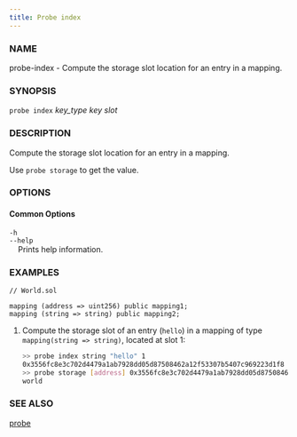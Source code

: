 ```yaml
---
title: Probe index
---
```


### NAME

probe-index - Compute the storage slot location for an entry in a mapping.

### SYNOPSIS

`probe index` _key_type_ _key_ _slot_

### DESCRIPTION

Compute the storage slot location for an entry in a mapping.

Use `probe storage` to get the value.

### OPTIONS

#### Common Options

`-h`  
`--help`  
&nbsp;&nbsp;&nbsp;&nbsp;Prints help information.

### EXAMPLES

```solidity
// World.sol

mapping (address => uint256) public mapping1;
mapping (string => string) public mapping2;
```

1. Compute the storage slot of an entry (`hello`) in a mapping of type `mapping(string => string)`, located at slot 1:
   ```sh
   >> probe index string "hello" 1
   0x3556fc8e3c702d4479a1ab7928dd05d87508462a12f53307b5407c969223d1f8
   >> probe storage [address] 0x3556fc8e3c702d4479a1ab7928dd05d87508462a12f53307b5407c969223d1f8
   world
   ```

### SEE ALSO

[probe](./probe.md)
